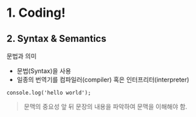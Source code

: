 # 1. Coding!

## 2. Syntax & Semantics
문법과 의미
- 문법(Syntax)을 사용
- 일종의 번역기를 컴파일러(compiler) 혹은 인터프리터(interpreter)
```
console.log('hello world');
```
> 문맥의 중요성 앞 뒤 문장의 내용을 파악하여 문맥을 이해해야 함.


